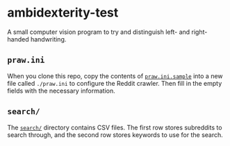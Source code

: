 # ambidexterity-test

A small computer vision program to try and distinguish left- and right-handed handwriting.

## `praw.ini`

When you clone this repo, copy the contents of [`praw.ini.sample`](./praw.ini.sample)
into a new file called `./praw.ini` to configure the Reddit crawler.
Then fill in the empty fields with the necessary information.

## `search/`

The [`search/`](.search) directory contains CSV files.
The first row stores subreddits to search through, and the second row stores keywords to use for the search.
